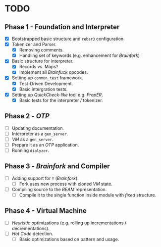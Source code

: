 # TODO

## Phase 1 - Foundation and Interpreter

- [x] Bootstrapped basic structure and `rebar3` configuration.
- [x] Tokenizer and Parser.
  - [x] Removing comments.
  - [x] Handling set of keywords (e.g. enhancement for *Brainfork*)
- [x] Basic structure for interpreter.
  - [x] Records vs. Maps?
  - [x] Implement all *Brainfuck* opcodes.
- [x] Setting up `common_test` framework.
  - [x] Test-Driven Development.
  - [x] Basic intergration tests.
- [x] Setting up *QuickCheck-like* tool e.g. *PropER*.
  - [x] Basic tests for the interpreter / tokenizer.
  
## Phase 2 - *OTP*

- [ ] Updating documentation.
- [ ] Interpreter as a `gen_server`.
- [ ] *VM* as a `gen_server`.
- [ ] Prepare it as an *OTP* application.
- [ ] Running `dialyzer`. 

## Phase 3 - *Brainfork* and Compiler

- [ ] Adding support for `Y` (*Brainfork*).
  - [ ] Fork uses new process with cloned *VM* state. 
- [ ] Compiling source to the *BEAM* representation.
  - [ ] Compile it to the single function inside module with *fixed* structure.

## Phase 4 - Virtual Machine

- [ ] *Heuristic* optimizations (e.g. rolling up incrementations / decrementations).
- [ ] *Hot Code* detection.
  - [ ] Basic optimizations based on pattern and usage.
